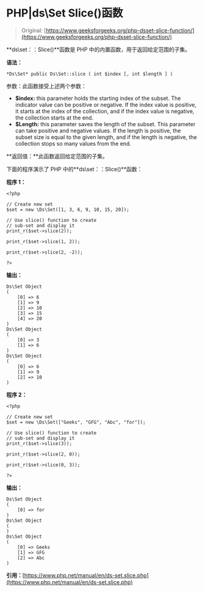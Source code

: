 # PHP|ds\Set Slice()函数

> Original: [https://www.geeksforgeeks.org/php-dsset-slice-function/](https://www.geeksforgeeks.org/php-dsset-slice-function/)

**ds\set：：Slice()**函数是 PHP 中的内置函数，用于返回给定范围的子集。

**语法：**

```
*Ds\Set* public Ds\Set::slice ( int $index [, int $length ] )

```

参数：此函数接受上述两个参数：

*   **$index:** this parameter holds the starting index of the subset. The indicator value can be positive or negative. If the index value is positive, it starts at the index of the collection, and if the index value is negative, the collection starts at the end.
*   **$Length:** this parameter saves the length of the subset. This parameter can take positive and negative values. If the length is positive, the subset size is equal to the given length, and if the length is negative, the collection stops so many values from the end.

**返回值：**此函数返回给定范围的子集。

下面的程序演示了 PHP 中的**ds\set：：Slice()**函数：

**程序 1：**

```
<?php 

// Create new set 
$set = new \Ds\Set([1, 3, 6, 9, 10, 15, 20]); 

// Use slice() function to create 
// sub-set and display it 
print_r($set->slice(2)); 

print_r($set->slice(1, 2)); 

print_r($set->slice(2, -2)); 

?> 
```

**输出：**

```
Ds\Set Object
(
    [0] => 6
    [1] => 9
    [2] => 10
    [3] => 15
    [4] => 20
)
Ds\Set Object
(
    [0] => 3
    [1] => 6
)
Ds\Set Object
(
    [0] => 6
    [1] => 9
    [2] => 10
)

```

**程序 2：**

```
<?php 

// Create new set
$set = new \Ds\Set(["Geeks", "GFG", "Abc", "for"]); 

// Use slice() function to create 
// sub-set and display it 
print_r($set->slice(3)); 

print_r($set->slice(2, 0)); 

print_r($set->slice(0, 3)); 

?> 
```

**输出：**

```
Ds\Set Object
(
    [0] => for
)
Ds\Set Object
(
)
Ds\Set Object
(
    [0] => Geeks
    [1] => GFG
    [2] => Abc
)

```

**引用：**[https://www.php.net/manual/en/ds-set.slice.php](https://www.php.net/manual/en/ds-set.slice.php)